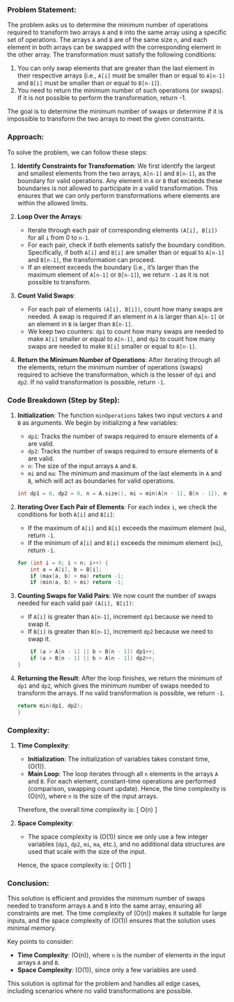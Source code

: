 ### Problem Statement:
The problem asks us to determine the minimum number of operations required to transform two arrays `A` and `B` into the same array using a specific set of operations. The arrays `A` and `B` are of the same size `n`, and each element in both arrays can be swapped with the corresponding element in the other array. The transformation must satisfy the following conditions:

1. You can only swap elements that are greater than the last element in their respective arrays (i.e., `A[i]` must be smaller than or equal to `A[n-1]` and `B[i]` must be smaller than or equal to `B[n-1]`).
2. You need to return the minimum number of such operations (or swaps). If it is not possible to perform the transformation, return -1.

The goal is to determine the minimum number of swaps or determine if it is impossible to transform the two arrays to meet the given constraints.

### Approach:
To solve the problem, we can follow these steps:

1. **Identify Constraints for Transformation**:
   We first identify the largest and smallest elements from the two arrays, `A[n-1]` and `B[n-1]`, as the boundary for valid operations. Any element in `A` or `B` that exceeds these boundaries is not allowed to participate in a valid transformation. This ensures that we can only perform transformations where elements are within the allowed limits.

2. **Loop Over the Arrays**:
   - Iterate through each pair of corresponding elements `(A[i], B[i])` for all `i` from 0 to `n-1`.
   - For each pair, check if both elements satisfy the boundary condition. Specifically, if both `A[i]` and `B[i]` are smaller than or equal to `A[n-1]` and `B[n-1]`, the transformation can proceed.
   - If an element exceeds the boundary (i.e., it’s larger than the maximum element of `A[n-1]` or `B[n-1]`), we return `-1` as it is not possible to transform.

3. **Count Valid Swaps**:
   - For each pair of elements `(A[i], B[i])`, count how many swaps are needed. A swap is required if an element in `A` is larger than `A[n-1]` or an element in `B` is larger than `B[n-1]`.
   - We keep two counters: `dp1` to count how many swaps are needed to make `A[i]` smaller or equal to `A[n-1]`, and `dp2` to count how many swaps are needed to make `B[i]` smaller or equal to `B[n-1]`.

4. **Return the Minimum Number of Operations**:
   After iterating through all the elements, return the minimum number of operations (swaps) required to achieve the transformation, which is the lesser of `dp1` and `dp2`. If no valid transformation is possible, return `-1`.

### Code Breakdown (Step by Step):

1. **Initialization**:
   The function `minOperations` takes two input vectors `A` and `B` as arguments. We begin by initializing a few variables:
   - `dp1`: Tracks the number of swaps required to ensure elements of `A` are valid.
   - `dp2`: Tracks the number of swaps required to ensure elements of `B` are valid.
   - `n`: The size of the input arrays `A` and `B`.
   - `mi` and `ma`: The minimum and maximum of the last elements in `A` and `B`, which will act as boundaries for valid operations.

   ```cpp
   int dp1 = 0, dp2 = 0, n = A.size(), mi = min(A[n - 1], B[n - 1]), ma = max(A[n - 1], B[n - 1]);
   ```

2. **Iterating Over Each Pair of Elements**:
   For each index `i`, we check the conditions for both `A[i]` and `B[i]`:
   - If the maximum of `A[i]` and `B[i]` exceeds the maximum element (`ma`), return `-1`.
   - If the minimum of `A[i]` and `B[i]` exceeds the minimum element (`mi`), return `-1`.

   ```cpp
   for (int i = 0; i < n; i++) {
       int a = A[i], b = B[i];
       if (max(a, b) > ma) return -1;
       if (min(a, b) > mi) return -1;
   ```

3. **Counting Swaps for Valid Pairs**:
   We now count the number of swaps needed for each valid pair `(A[i], B[i])`:
   - If `A[i]` is greater than `A[n-1]`, increment `dp1` because we need to swap it.
   - If `B[i]` is greater than `B[n-1]`, increment `dp2` because we need to swap it.

   ```cpp
       if (a > A[n - 1] || b > B[n - 1]) dp1++;
       if (a > B[n - 1] || b > A[n - 1]) dp2++;
   }
   ```

4. **Returning the Result**:
   After the loop finishes, we return the minimum of `dp1` and `dp2`, which gives the minimum number of swaps needed to transform the arrays. If no valid transformation is possible, we return `-1`.

   ```cpp
   return min(dp1, dp2);
   }
   ```

### Complexity:

1. **Time Complexity**:
   - **Initialization**: The initialization of variables takes constant time, \(O(1)\).
   - **Main Loop**: The loop iterates through all `n` elements in the arrays `A` and `B`. For each element, constant-time operations are performed (comparison, swapping count update). Hence, the time complexity is \(O(n)\), where `n` is the size of the input arrays.

   Therefore, the overall time complexity is:
   \[
   O(n)
   \]

2. **Space Complexity**:
   - The space complexity is \(O(1)\) since we only use a few integer variables (`dp1`, `dp2`, `mi`, `ma`, etc.), and no additional data structures are used that scale with the size of the input.

   Hence, the space complexity is:
   \[
   O(1)
   \]

### Conclusion:
This solution is efficient and provides the minimum number of swaps needed to transform arrays `A` and `B` into the same array, ensuring all constraints are met. The time complexity of \(O(n)\) makes it suitable for large inputs, and the space complexity of \(O(1)\) ensures that the solution uses minimal memory. 

Key points to consider:
- **Time Complexity**: \(O(n)\), where `n` is the number of elements in the input arrays `A` and `B`.
- **Space Complexity**: \(O(1)\), since only a few variables are used.

This solution is optimal for the problem and handles all edge cases, including scenarios where no valid transformations are possible.